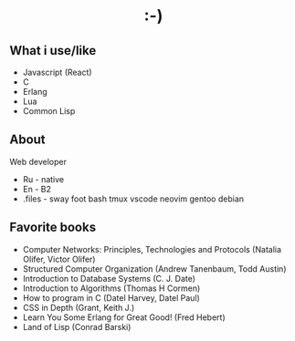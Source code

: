 <div align="center" id="toc">
  <ul align="center" style="list-style: none;">
    <summary>
      <h1>:-)</h1>
    </summary>
  </ul>
</div>

## What i use/like
  - Javascript (React)
  - C
  - Erlang
  - Lua
  - Common Lisp

## About
  Web developer
  - Ru - native
  - En - B2
  - .files - sway foot bash tmux vscode neovim gentoo debian

## Favorite books
- Computer Networks: Principles, Technologies and Protocols (Natalia Olifer, Victor Olifer)
- Structured Computer Organization (Andrew Tanenbaum, Todd Austin)
- Introduction to Database Systems (C. J. Date)
- Introduction to Algorithms (Thomas H Cormen)
- How to program in C (Datel Harvey, Datel Paul)
- CSS in Depth (Grant, Keith J.)
- Learn You Some Erlang for Great Good! (Fred Hebert)
- Land of Lisp (Conrad Barski)
